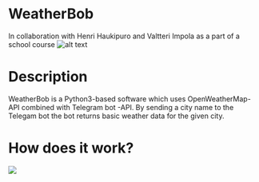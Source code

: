 # WeatherBob
In collaboration with Henri Haukipuro and Valtteri Impola as a part of a school course
![alt text](https://user-images.githubusercontent.com/32328856/47872742-0d636800-de18-11e8-8f27-e0544affa7bd.png)

# Description
WeatherBob is a Python3-based software which uses OpenWeatherMap-API combined with Telegram bot -API. By sending a city name to the Telegam bot the bot returns basic weather data for the given city.

# How does it work?
![](https://user-images.githubusercontent.com/32328856/48059772-c92ee980-e1c2-11e8-99ab-2aa856627449.png)
